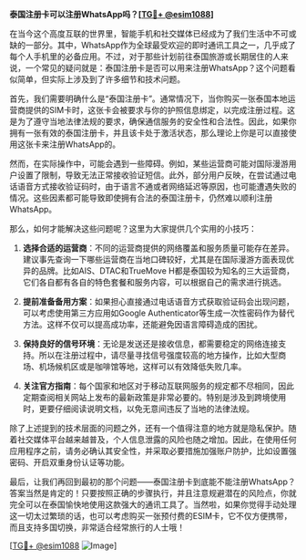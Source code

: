 **泰国注册卡可以注册WhatsApp吗？[[TG💪+ @esim1088](https://t.me/s/esim1088)]**

在当今这个高度互联的世界里，智能手机和社交媒体已经成为了我们生活中不可或缺的一部分。其中，WhatsApp作为全球最受欢迎的即时通讯工具之一，几乎成了每个人手机里的必备应用。不过，对于那些计划前往泰国旅游或长期居住的人来说，一个常见的疑问就是：泰国注册卡是否可以用来注册WhatsApp？这个问题看似简单，但实际上涉及到了许多细节和技术问题。

首先，我们需要明确什么是“泰国注册卡”。通常情况下，当你购买一张泰国本地运营商提供的SIM卡时，这张卡会被要求与你的护照信息绑定，以完成注册过程。这是为了遵守当地法律法规的要求，确保通信服务的安全性和合法性。因此，如果你拥有一张有效的泰国注册卡，并且该卡处于激活状态，那么理论上你是可以直接使用这张卡来注册WhatsApp的。

然而，在实际操作中，可能会遇到一些障碍。例如，某些运营商可能对国际漫游用户设置了限制，导致无法正常接收验证短信。此外，部分用户反映，在尝试通过电话语音方式接收验证码时，由于语言不通或者网络延迟等原因，也可能遭遇失败的情况。这些因素都可能导致即使拥有合法的泰国注册卡，仍然难以顺利注册WhatsApp。

那么，如何才能解决这些问题呢？这里为大家提供几个实用的小技巧：

1. **选择合适的运营商**：不同的运营商提供的网络覆盖和服务质量可能存在差异。建议事先查询一下哪些运营商在当地口碑较好，尤其是在国际漫游方面表现优异的品牌。比如AIS、DTAC和TrueMove H都是泰国较为知名的三大运营商，它们各自都有各自的特色套餐和服务内容，可以根据自己的需求进行挑选。

2. **提前准备备用方案**：如果担心直接通过电话语音方式获取验证码会出现问题，可以考虑使用第三方应用如Google Authenticator等生成一次性密码作为替代方法。这样不仅可以提高成功率，还能避免因语言障碍造成的困扰。

3. **保持良好的信号环境**：无论是发送还是接收信息，都需要稳定的网络连接支持。所以在注册过程中，请尽量寻找信号强度较高的地方操作，比如大型商场、机场候机区或是咖啡馆等地，这样可以有效降低失败几率。

4. **关注官方指南**：每个国家和地区对于移动互联网服务的规定都不尽相同，因此定期查阅相关网站上发布的最新政策是非常必要的。特别是涉及到跨境使用时，更要仔细阅读说明文档，以免无意间违反了当地的法律法规。

除了上述提到的技术层面的问题之外，还有一个值得注意的地方就是隐私保护。随着社交媒体平台越来越普及，个人信息泄露的风险也随之增加。因此，在使用任何应用程序之前，请务必确认其安全性，并采取必要措施加强账户防护，比如设置强密码、开启双重身份认证等功能。

最后，让我们再回到最初的那个问题——泰国注册卡到底能不能注册WhatsApp？答案当然是肯定的！只要按照正确的步骤执行，并且注意规避潜在的风险点，你就完全可以在泰国愉快地使用这款强大的通讯工具了。当然啦，如果你觉得手动处理这一切太过繁琐的话，也可以考虑购买一张预付费的ESIM卡，它不仅方便携带，而且支持多国切换，非常适合经常旅行的人士哦！

[[TG💪+ @esim1088](https://t.me/s/esim1088) ![Image](https://i.postimg.cc/4NQfJmqS/Snipaste-2025-05-13-00-14-12.png)]
